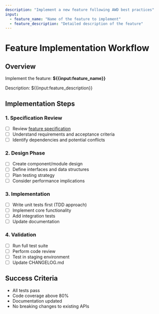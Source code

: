 ```yaml
---
description: "Implement a new feature following AWD best practices"
input:
  - feature_name: "Name of the feature to implement"
  - feature_description: "Detailed description of the feature"
---
```


# Feature Implementation Workflow

## Overview
Implement the feature: **${{input:feature_name}}**

Description: ${{input:feature_description}}

## Implementation Steps

### 1. Specification Review
- [ ] Review [feature specification](../.awd/specs/hello-feature.md)
- [ ] Understand requirements and acceptance criteria
- [ ] Identify dependencies and potential conflicts

### 2. Design Phase
- [ ] Create component/module design
- [ ] Define interfaces and data structures
- [ ] Plan testing strategy
- [ ] Consider performance implications

### 3. Implementation
- [ ] Write unit tests first (TDD approach)
- [ ] Implement core functionality
- [ ] Add integration tests
- [ ] Update documentation

### 4. Validation
- [ ] Run full test suite
- [ ] Perform code review
- [ ] Test in staging environment
- [ ] Update CHANGELOG.md

## Success Criteria
- All tests pass
- Code coverage above 80%
- Documentation updated
- No breaking changes to existing APIs